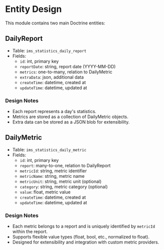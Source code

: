 # Entity Design

This module contains two main Doctrine entities:

## DailyReport

- Table: `ims_statistics_daily_report`
- Fields:
  - `id`: int, primary key
  - `reportDate`: string, report date (YYYY-MM-DD)
  - `metrics`: one-to-many, relation to DailyMetric
  - `extraData`: json, additional data
  - `createTime`: datetime, created at
  - `updateTime`: datetime, updated at

### Design Notes
- Each report represents a day's statistics.
- Metrics are stored as a collection of DailyMetric objects.
- Extra data can be stored as a JSON blob for extensibility.

## DailyMetric

- Table: `ims_statistics_daily_metric`
- Fields:
  - `id`: int, primary key
  - `report`: many-to-one, relation to DailyReport
  - `metricId`: string, metric identifier
  - `metricName`: string, metric name
  - `metricUnit`: string, metric unit (optional)
  - `category`: string, metric category (optional)
  - `value`: float, metric value
  - `createTime`: datetime, created at
  - `updateTime`: datetime, updated at

### Design Notes
- Each metric belongs to a report and is uniquely identified by `metricId` within the report.
- Supports flexible value types (float, bool, etc., normalized to float).
- Designed for extensibility and integration with custom metric providers.
